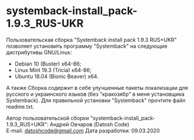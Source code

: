 # systemback-install_pack-1.9.3_RUS-UKR

Пользовательская сборка "Systemback install pack 1.9.3 RUS+UKR" позволяет установить программу "Systemback" 
на следующие дистрибутивы GNU/Linux:  
-  Debian 10 (Buster) x64-86;   
- Linux Mint 19.3 (Tricia) x64-86;   
- Ubuntu 18.04 (Bionic Beaver) x64. 

А также Сборка содержит в себе улучшенные пакеты локализации для русского и украинского языков (без "кракозябр" 
в меня установщика Systemback). Для правильной установки "Systemback" прочтите файл readme.txt. 

Автор пользовательской сборки "systemback-install_pack-1.9.3_RUS+UKR":  Андрей Овчаров (Datosh Code)  
E-mail: datoshcode@gmail.com 
Дата разработки: 09.03.2020  
